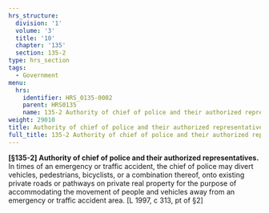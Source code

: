 ```yaml
---
hrs_structure:
  division: '1'
  volume: '3'
  title: '10'
  chapter: '135'
  section: 135-2
type: hrs_section
tags:
  - Government
menu:
  hrs:
    identifier: HRS_0135-0002
    parent: HRS0135
    name: 135-2 Authority of chief of police and their authorized representatives
weight: 29010
title: Authority of chief of police and their authorized representatives
full_title: 135-2 Authority of chief of police and their authorized representatives
---
```

**[§135-2] Authority of chief of police and their authorized representatives.** In times of an emergency or traffic accident, the chief of police may divert vehicles, pedestrians, bicyclists, or a combination thereof, onto existing private roads or pathways on private real property for the purpose of accommodating the movement of people and vehicles away from an emergency or traffic accident area. [L 1997, c 313, pt of §2]
